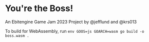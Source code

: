 # You're the Boss!

An Ebitengine Game Jam 2023 Project by @jefflund and @krs013

To build for WebAssembly, run
`env GOOS=js GOARCH=wasm go build -o boss.wasm .`
